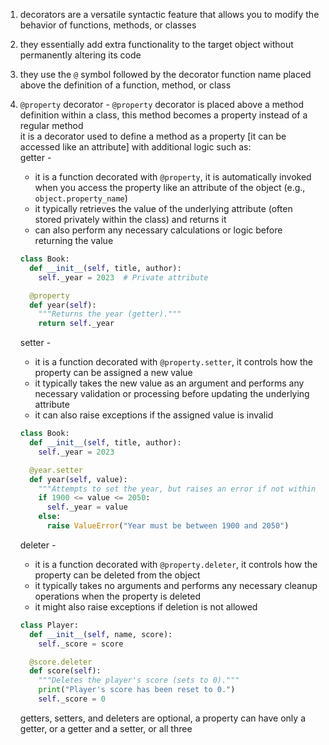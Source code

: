 1. decorators are a versatile syntactic feature that allows you to modify the behavior of functions, methods, or classes

2. they essentially add extra functionality to the target object without permanently altering its code

3. they use the `@` symbol followed by the decorator function name placed above the definition of a function, method, or class

4. `@property` decorator - `@property` decorator is placed above a method definition within a class, this method becomes a property instead of a regular method\
it is a decorator used to define a method as a property [it can be accessed like an attribute] with additional logic such as:\
getter -
    - it is a function decorated with `@property`, it is automatically invoked when you access the property like an attribute of the object (e.g., `object.property_name`)
    - it typically retrieves the value of the underlying attribute (often stored privately within the class) and returns it
    - can also perform any necessary calculations or logic before returning the value
    ```py
    class Book:
      def __init__(self, title, author):
        self._year = 2023  # Private attribute

      @property
      def year(self):
        """Returns the year (getter)."""
        return self._year
    ```
    setter -
    - it is a function decorated with `@property.setter`, it controls how the property can be assigned a new value
    - it typically takes the new value as an argument and performs any necessary validation or processing before updating the underlying attribute
    - it can also raise exceptions if the assigned value is invalid
    ```py
    class Book:
      def __init__(self, title, author):
        self._year = 2023

      @year.setter
      def year(self, value):
        """Attempts to set the year, but raises an error if not within a valid range."""
        if 1900 <= value <= 2050:
          self._year = value
        else:
          raise ValueError("Year must be between 1900 and 2050")
    ```
    deleter -
    -  it is a function decorated with `@property.deleter`, it controls how the property can be deleted from the object
    - it typically takes no arguments and performs any necessary cleanup operations when the property is deleted
    - it might also raise exceptions if deletion is not allowed
    ```py
    class Player:
      def __init__(self, name, score):
        self._score = score

      @score.deleter
      def score(self):
        """Deletes the player's score (sets to 0)."""
        print("Player's score has been reset to 0.")
        self._score = 0
    ```
    getters, setters, and deleters are optional, a property can have only a getter, or a getter and a setter, or all three